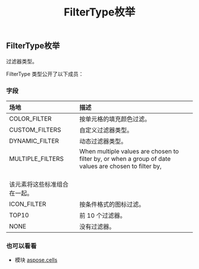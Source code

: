 ﻿---
title: FilterType枚举
second_title: Aspose.Cells for Python via .NET API 参考资料
description:
type: docs
weight: 2060
url: /zh/python-net/aspose.cells/filtertype/
is_root: false
---
##  FilterType枚举
过滤器类型。



FilterType 类型公开了以下成员：

### 字段
|场地|描述|
| :- | :- |
| COLOR_FILTER |按单元格的填充颜色过滤。|
| CUSTOM_FILTERS |自定义过滤器类型。|
| DYNAMIC_FILTER |动态过滤器类型。|
| MULTIPLE_FILTERS | When multiple values are chosen to filter by, or when a group of date values are chosen to filter by,<br/>该元素将这些标准组合在一起。|
| ICON_FILTER |按条件格式的图标过滤。|
| TOP10 |前 10 个过滤器。|
| NONE |没有过滤器。|



### 也可以看看
* 模块 [aspose.cells](..)
